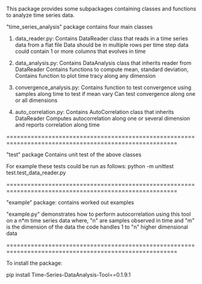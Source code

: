 This package provides some subpackages containing classes and functions to analyze time series data.

"time_series_analysis" package contains four main classes

1) data_reader.py:
Contains DataReader class that reads in a time series data from a flat file
Data should be in multiple rows per time step data could contain 1 or more columns that evolves in time

2) data_analysis.py:
Contains DataAnalysis class that inherits reader from DataReader
Contains functions to compute mean, standard deviation, 
Contains function to plot time tracy along any dimension

3) convergence_analysis.py:
Contains function to test convergence using samples along time to test if mean vary
Can test convergence along one or all dimensions

4) auto_correlation.py:
Contains AutoCorrelation class that inherits DataReader
Computes autocorrelation along one or several dimension and reports correlation along time

=======================================================================================================

"test" package 
Contains unit test of the above classes

For example these tests could be run as follows:
python -m unittest test.test_data_reader.py

=======================================================================================================

"example" package:
contains worked out examples 

"example.py" demonstrates how to perform autocorrelation using this tool on a n*m time series data
where, "n" are samples observed in time and "m" is the dimension of the data
the code handles 1 to "n" higher dimensional data

=======================================================================================================

To install the package:

pip install Time-Series-DataAnalysis-Tool==0.1.9.1